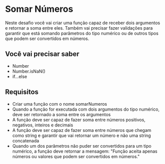 # Somar Números

Neste desafio você vai criar uma função capaz de receber dois argumentos e retornar a soma entre eles. Também vai precisar fazer validações para garantir que está somando parâmetros do tipo numérico ou de outros tipos que podem ser convertidos em números.

## Você vai precisar saber

- Number
- Number.isNaN()
- if…else 

## Requisitos

- Criar uma função com o nome somarNumeros
- Quando a função for executada com dois argumentos do tipo numérico, deve ser retornado a soma entre os argumentos
- A função deve ser capaz de fazer soma entre números positivos, negativos, inteiros e decimais
- A função deve ser capaz de fazer soma entre números que chegam como string e garantir que vai retornar um número e não uma string concatenada
- Quando um dos parâmetros não puder ser convertidos para um tipo numérico, a função deve retornar a mensagem: "Função aceita apenas números ou valores que podem ser convertidos em números."